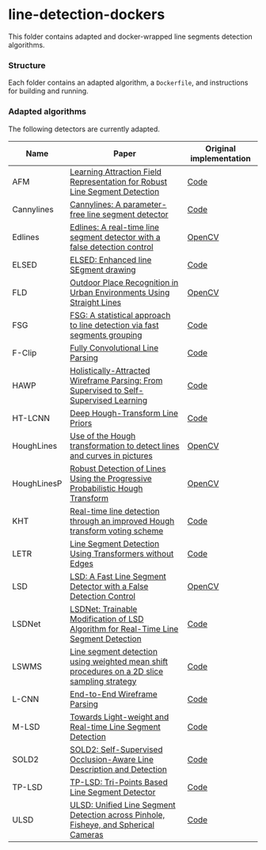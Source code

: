 # line-detection-dockers

This folder contains adapted and docker-wrapped line segments detection algorithms.
### Structure
Each folder contains an adapted algorithm, a `Dockerfile`, and instructions for building and running.

### Adapted algorithms
The following detectors are currently adapted.


| Name        | Paper                                                                                                                                                                                                                                                                                                                                    | Original implementation                                                                                      |
|-------------|------------------------------------------------------------------------------------------------------------------------------------------------------------------------------------------------------------------------------------------------------------------------------------------------------------------------------------------|--------------------------------------------------------------------------------------------------------------|
| AFM         | [Learning Attraction Field Representation for Robust Line Segment Detection](https://arxiv.org/abs/1812.02122)                                                                                                                                                                                                                           | [Code](https://github.com/cherubicXN/afm_cvpr2019)                                                           |
| Cannylines  | [Cannylines: A parameter-free line segment detector](https://xiaohulugo.github.io/papers/CannyLine_Line_Detection_ICIP2015.pdf)                                                                                                                                                                                                          | [Code](https://github.com/ludlows/CannyLine)                                                                 |
| Edlines     | [Edlines: A real-time line segment detector with a false detection control](https://www.researchgate.net/profile/Cihan-Topal/publication/220644982_EDLines_A_real-time_line_segment_detector_with_a_false_detection_control/links/61069f68169a1a0103cd2a9a/EDLines-A-real-time-line-segment-detector-with-a-false-detection-control.pdf7) | [OpenCV](https://docs.opencv.org/3.4/d4/d8b/group__ximgproc__edge__drawing.html)                             |
| ELSED       | [ELSED: Enhanced line SEgment drawing](https://www.sciencedirect.com/science/article/pii/S0031320322001005?via%3Dihub) | [Code](https://github.com/iago-suarez/ELSED)                                                                 |
| FLD         | [Outdoor Place Recognition in Urban Environments Using Straight Lines](https://www.researchgate.net/profile/Jin-Han-Lee/publication/283992330_Outdoor_Place_Recognition_in_Urban_Environments_Using_Straight_Lines/links/564ab52c08ae9cd9c826dde7/Outdoor-Place-Recognition-in-Urban-Environments-Using-Straight-Lines.pdf) | [OpenCV](https://docs.opencv.org/4.x/df/ded/group__ximgproc__fast__line__detector.html)                                                               |
| FSG         | [FSG: A statistical approach to line detection via fast segments grouping](http://www.dia.fi.upm.es/~pcr/publications/iros2018.pdf)                                                                                                                                                                                                      | [Code](https://github.com/iago-suarez/FSG)                                                                   |
| F-Clip      | [Fully Convolutional Line Parsing](https://arxiv.org/abs/2104.11207v2)                                                                                                                                                                                                                                                                   | [Code](https://github.com/Delay-Xili/F-Clip)                                                                 |
| HAWP        | [Holistically-Attracted Wireframe Parsing: From Supervised to Self-Supervised Learning](https://arxiv.org/abs/2210.12971)                                                                                                                                                                                                                | [Code](https://github.com/cherubicXN/hawp)                                                                   |
| HT-LCNN     | [Deep Hough-Transform Line Priors](https://arxiv.org/abs/2007.09493)                                                                                                                                                                                                                                                                     | [Code](https://github.com/yanconglin/Deep-Hough-Transform-Line-Priors)                                       |
| HoughLines  | [Use of the Hough transformation to detect lines and curves in pictures](https://dl.acm.org/doi/pdf/10.1145/361237.361242)                                                                                                                                                                                                               | [OpenCV](https://docs.opencv.org/3.4/dd/d1a/group__imgproc__feature.html#ga46b4e588934f6c8dfd509cc6e0e4545a) |
| HoughLinesP | [Robust Detection of Lines Using the Progressive Probabilistic Hough Transform](https://www.sciencedirect.com/science/article/abs/pii/S1077314299908317)                                                                                                                                                                                 | [OpenCV](https://docs.opencv.org/3.4/dd/d1a/group__imgproc__feature.html#ga8618180a5948286384e3b7ca02f6feeb) |
| KHT         | [Real-time line detection through an improved Hough transform voting scheme](https://www.sciencedirect.com/science/article/abs/pii/S0031320307001823)                                                                                                                                                                                    | [Code](https://github.com/laffernandes/kht)                                                                  |
| LETR        | [Line Segment Detection Using Transformers without Edges](https://arxiv.org/abs/2101.01909)                                                                                                                                                                                                                                              | [Code](https://github.com/mlpc-ucsd/LETR)                                                                    |
| LSD         | [LSD: A Fast Line Segment Detector with a False Detection Control](https://ieeexplore.ieee.org/abstract/document/4731268)                                                                                                                                                                                                                | [OpenCV](https://docs.opencv.org/3.4/d1/dbd/classcv_1_1line__descriptor_1_1LSDDetector.html)                 |
| LSDNet      | [LSDNet: Trainable Modification of LSD Algorithm for Real-Time Line Segment Detection](https://arxiv.org/abs/2209.04642)                                                                                                                                                                                                                 | [Code](https://github.com/iitpvisionlab/LSDNet)                                                              |
| LSWMS       | [Line segment detection using weighted mean shift procedures on a 2D slice sampling strategy](https://www.vicomtech.org/upload/download/publicaciones/20110409_MarcosNieto_Linesegme_article_33.pdf)                                                                                                                                     | [Code](https://sourceforge.net/projects/lswms/)                                                              |
| L-CNN       | [End-to-End Wireframe Parsing](https://arxiv.org/abs/1905.03246)                                                                                                                                                                                                                                                                         | [Code](https://github.com/zhou13/lcnn)                                                                       |
| M-LSD       | [Towards Light-weight and Real-time Line Segment Detection](https://arxiv.org/abs/2106.00186)                                                                                                                                                                                                                                            | [Code](https://github.com/navervision/mlsd)                                                                  |
| SOLD2       | [SOLD2: Self-Supervised Occlusion-Aware Line Description and Detection](https://openaccess.thecvf.com/content/CVPR2021/papers/Pautrat_SOLD2_Self-Supervised_Occlusion-Aware_Line_Description_and_Detection_CVPR_2021_paper.pdf)                                                                                                                                                                                                                                            | [Code](https://github.com/cvg/SOLD2)                                                                  |
| TP-LSD      | [TP-LSD: Tri-Points Based Line Segment Detector](https://arxiv.org/abs/2009.05505)                                                                                                                                                                                                                                                       | [Code](https://github.com/Siyuada7/TP-LSD)                                                                   |
| ULSD        | [ULSD: Unified Line Segment Detection across Pinhole, Fisheye, and Spherical Cameras](https://arxiv.org/abs/2011.03174)                                                                                                                                                                                                                  | [Code](https://github.com/lh9171338/Unified-Line-Segment-Detection)                                          |